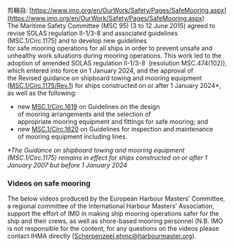 剪輯自: [https://www.imo.org/en/OurWork/Safety/Pages/SafeMooring.aspx](https://www.imo.org/en/OurWork/Safety/Pages/SafeMooring.aspx)  
The Maritime Safety Committee (MSC 95) (3 to 12 June 2015) agreed to revise SOLAS regulation II-1/3-8 and associated guidelines (MSC.1/Circ.1175) and to develop new guidelines for safe mooring operations for all ships in order to prevent unsafe and unhealthy work situations during mooring operations.   This work led to the adoption of amended SOLAS regulation II-1/3-8  (resolution MSC.474(102)), which entered into force on 1 January 2024, and the approval of the Revised guidance on shipboard towing and mooring equipment ([MSC.1/Circ.1175/Rev.1](https://wwwcdn.imo.org/localresources/en/Documents/MSC.1-Circ.1175-Rev.1.pdf)) for ships constructed on or after 1 January 2024*, as well as the following:

- new [MSC.1/Circ.1619](https://wwwcdn.imo.org/localresources/en/Documents/MSC.1-Circ.1619%20-.pdf) on Guidelines on the design of mooring arrangements and the selection of appropriate mooring equipment and fittings for safe mooring; and
- new [MSC.1/Circ.1620](https://wwwcdn.imo.org/localresources/en/Documents/MSC.1-Circ.1620%20-.pdf) on Guidelines for inspection and maintenance of mooring equipment including lines.

_*The Guidance on shipboard towing and mooring equipment (MSC.1/Circ.1175) remains in effect for ships constructed on or after 1 January 2007 but before 1 January 2024_

### Videos on safe mooring  

The below videos produced by the European Harbour Masters’ Committee, a regional committee of the International Harbour Masters’ Association, support the effort of IMO in making ship mooring operations safer for the ship and their crews, as well as shore-based mooring personnel (N.B. IMO is not responsible for the content, for any questions on the videos please contact IHMA directly ([Scherpenzeel.ehmc@harbourmaster.org](mailto:Scherpenzeel.ehmc@harbourmaster.org)).